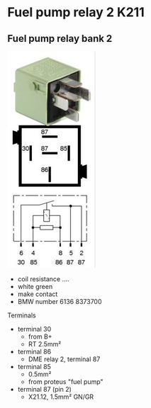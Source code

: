 # Fuel pump relay 2 K211 #

## Fuel pump relay bank 2 ##

![alt text][relay]

- coil resistance ....
- white green
- make contact
- BMW number 6136 8373700

Terminals

- terminal 30
  - from B+
  - RT 2.5mm²
- terminal 86
  - DME relay 2, terminal 87
- terminal 85
  - 0.5mm²
  - from proteus "fuel pump"
- terminal 87 (pin 2)
  - X21.12, 1.5mm² GN/GR

[relay]: ./pictures/k210_k211.jpg
